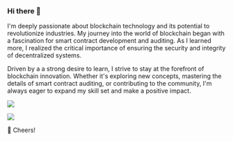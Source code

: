 ### Hi there 👋

I'm deeply passionate about blockchain technology and its potential to revolutionize industries. My journey into the world of blockchain began with a fascination for smart contract development and auditing. As I learned more, I realized the critical importance of ensuring the security and integrity of decentralized systems.

Driven by a a strong desire to learn, I strive to stay at the forefront of blockchain innovation. Whether it's exploring new concepts, mastering the details of smart contract auditing, or contributing to the community, I'm always eager to expand my skill set and make a positive impact.

![](https://github-readme-streak-stats.herokuapp.com/?user=10ap17&theme=chartreuse-dark&hide_border=false)<br/>

![](https://github-readme-stats.vercel.app/api/top-langs/?username=10ap17&theme=chartreuse-dark&hide_border=false&include_all_commits=false&count_private=false&layout=compact)

🥂 Cheers!

